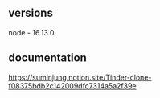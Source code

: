 ## versions
node - 16.13.0

## documentation 
https://suminjung.notion.site/Tinder-clone-f08375bdb2c142009dfc7314a5a2f39e